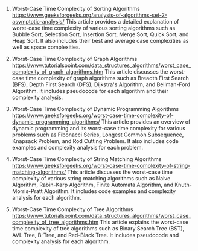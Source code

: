 

1. Worst-Case Time Complexity of Sorting Algorithms
https://www.geeksforgeeks.org/analysis-of-algorithms-set-2-asymptotic-analysis/
This article provides a detailed explanation of worst-case time complexity of various sorting algorithms such as Bubble Sort, Selection Sort, Insertion Sort, Merge Sort, Quick Sort, and Heap Sort. It also includes their best and average case complexities as well as space complexities.

2. Worst-Case Time Complexity of Graph Algorithms
https://www.tutorialspoint.com/data_structures_algorithms/worst_case_complexity_of_graph_algorithms.htm
This article discusses the worst-case time complexity of graph algorithms such as Breadth First Search (BFS), Depth First Search (DFS), Dijkstra's Algorithm, and Bellman-Ford Algorithm. It includes pseudocode for each algorithm and their complexity analysis.

3. Worst-Case Time Complexity of Dynamic Programming Algorithms
https://www.geeksforgeeks.org/worst-case-time-complexity-of-dynamic-programming-algorithms/
This article provides an overview of dynamic programming and its worst-case time complexity for various problems such as Fibonacci Series, Longest Common Subsequence, Knapsack Problem, and Rod Cutting Problem. It also includes code examples and complexity analysis for each problem.

4. Worst-Case Time Complexity of String Matching Algorithms
https://www.geeksforgeeks.org/worst-case-time-complexity-of-string-matching-algorithms/
This article discusses the worst-case time complexity of various string matching algorithms such as Naive Algorithm, Rabin-Karp Algorithm, Finite Automata Algorithm, and Knuth-Morris-Pratt Algorithm. It includes code examples and complexity analysis for each algorithm.

5. Worst-Case Time Complexity of Tree Algorithms
https://www.tutorialspoint.com/data_structures_algorithms/worst_case_complexity_of_tree_algorithms.htm
This article explains the worst-case time complexity of tree algorithms such as Binary Search Tree (BST), AVL Tree, B-Tree, and Red-Black Tree. It includes pseudocode and complexity analysis for each algorithm.